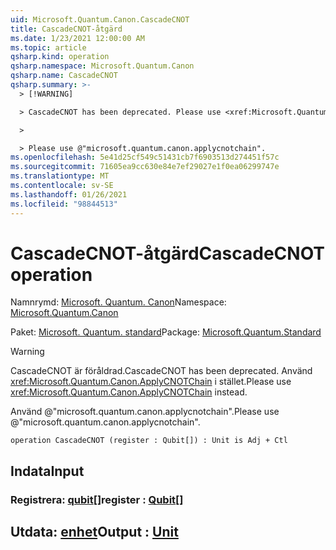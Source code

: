 ```yaml
---
uid: Microsoft.Quantum.Canon.CascadeCNOT
title: CascadeCNOT-åtgärd
ms.date: 1/23/2021 12:00:00 AM
ms.topic: article
qsharp.kind: operation
qsharp.namespace: Microsoft.Quantum.Canon
qsharp.name: CascadeCNOT
qsharp.summary: >-
  > [!WARNING]

  > CascadeCNOT has been deprecated. Please use <xref:Microsoft.Quantum.Canon.ApplyCNOTChain> instead.

  >

  > Please use @"microsoft.quantum.canon.applycnotchain".
ms.openlocfilehash: 5e41d25cf549c51431cb7f6903513d274451f57c
ms.sourcegitcommit: 71605ea9cc630e84e7ef29027e1f0ea06299747e
ms.translationtype: MT
ms.contentlocale: sv-SE
ms.lasthandoff: 01/26/2021
ms.locfileid: "98844513"
---
```

# <a name="cascadecnot-operation"></a><span data-ttu-id="2f4b8-102">CascadeCNOT-åtgärd</span><span class="sxs-lookup"><span data-stu-id="2f4b8-102">CascadeCNOT operation</span></span>

<span data-ttu-id="2f4b8-103">Namnrymd: [Microsoft. Quantum. Canon](xref:Microsoft.Quantum.Canon)</span><span class="sxs-lookup"><span data-stu-id="2f4b8-103">Namespace: [Microsoft.Quantum.Canon](xref:Microsoft.Quantum.Canon)</span></span>

<span data-ttu-id="2f4b8-104">Paket: [Microsoft. Quantum. standard](https://nuget.org/packages/Microsoft.Quantum.Standard)</span><span class="sxs-lookup"><span data-stu-id="2f4b8-104">Package: [Microsoft.Quantum.Standard](https://nuget.org/packages/Microsoft.Quantum.Standard)</span></span>


> [!WARNING]
> <span data-ttu-id="2f4b8-105">CascadeCNOT är föråldrad.</span><span class="sxs-lookup"><span data-stu-id="2f4b8-105">CascadeCNOT has been deprecated.</span></span> <span data-ttu-id="2f4b8-106">Använd <xref:Microsoft.Quantum.Canon.ApplyCNOTChain> i stället.</span><span class="sxs-lookup"><span data-stu-id="2f4b8-106">Please use <xref:Microsoft.Quantum.Canon.ApplyCNOTChain> instead.</span></span>
>
> <span data-ttu-id="2f4b8-107">Använd @"microsoft.quantum.canon.applycnotchain".</span><span class="sxs-lookup"><span data-stu-id="2f4b8-107">Please use @"microsoft.quantum.canon.applycnotchain".</span></span>



```qsharp
operation CascadeCNOT (register : Qubit[]) : Unit is Adj + Ctl
```


## <a name="input"></a><span data-ttu-id="2f4b8-108">Indata</span><span class="sxs-lookup"><span data-stu-id="2f4b8-108">Input</span></span>

### <a name="register--qubit"></a><span data-ttu-id="2f4b8-109">Registrera: [qubit](xref:microsoft.quantum.lang-ref.qubit)[]</span><span class="sxs-lookup"><span data-stu-id="2f4b8-109">register : [Qubit](xref:microsoft.quantum.lang-ref.qubit)[]</span></span>





## <a name="output--unit"></a><span data-ttu-id="2f4b8-110">Utdata: [enhet](xref:microsoft.quantum.lang-ref.unit)</span><span class="sxs-lookup"><span data-stu-id="2f4b8-110">Output : [Unit](xref:microsoft.quantum.lang-ref.unit)</span></span>

